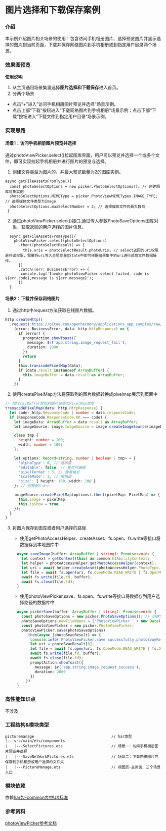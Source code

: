 # 图片选择和下载保存案例

### 介绍

本示例介绍图片相关场景的使用：包含访问手机相册图片、选择预览图片并显示选择的图片到当前页面，下载并保存网络图片到手机相册或到指定用户目录两个场景。

### 效果图预览


**使用说明**

1. 从主页通用场景集里选择**图片选择和下载保存**进入首页。  
2. 分两个场景
- 点击“+”进入”访问手机相册图片预览并选择”场景示例。
- 点击上部“下载”按钮进入”下载网络图片到手机相册”场景示例；点击下部“下载”按钮进入”下载文件到指定用户目录”场景示例。

### 实现思路

#### 场景1：访问手机相册图片预览并选择
通过photoViewPicker.select()拉起图库界面，用户可以预览并选择一个或多个文件，即可实现拉起手机相册并进行图片的预览与选择。   

1. 创建文件类型为图片的，并最大预览数量为2的图库实例。

```
async getFileAssetsFromType(){
  const photoSelectOptions = new picker.PhotoSelectOptions(); // 创建图库对象实例
  photoSelectOptions.MIMEType = picker.PhotoViewMIMETypes.IMAGE_TYPE; // 选择媒体文件类型为Image
  photoSelectOptions.maxSelectNumber = 2; // 选择媒体文件的最大数目
 }
```
2. 通过photoViewPicker.select()接口,通过传入参数PhotoSaveOptions图库对象，获取返回的用户选择的图片信息。
```
  async getFileAssetsFromType(){  
    photoViewPicker.select(photoSelectOptions)
      .then((photoSelectResult) => { 
        this.uris = photoSelectResult.photoUris; // select返回的uri权限是只读权限，需要将uri写入全局变量@State中即可根据结果集中的uri进行读取文件数据操作。
      })
      .catch((err: BusinessError) => {
       console.log('Invoke photoViewPicker.select failed, code is ${err.code},message is ${err.message}');
      })
  }
```

#### 场景2：下载并保存网络图片
1. 通过http中request方法获取在线图片数据。

```ts
http.createHttp()
  .request('https://gitee.com/openharmony/applications_app_samples/raw/master/code/Solutions/Shopping/OrangeShopping/feature/navigationHome/src/main/resources/base/media/product002.png',
    (error: BusinessError, data: http.HttpResponse) => {
      if (error) {
        promptAction.showToast({
          message: $r('app.string.image_request_fail'),
          duration: 2000
        })
        return
      }
      this.transcodePixelMap(data);
      if (data.result instanceof ArrayBuffer) {
        this.imageBuffer = data.result as ArrayBuffer;
      }
    })
```

2. 使用createPixelMap方法将获取到的图片数据转换成pixelmap展示到页面中

```ts
// 将ArrayBuffer类型的图片装换为PixelMap类型
transcodePixelMap(data: http.HttpResponse) {
  let code: http.ResponseCode | number = data.responseCode;
  if (ResponseCode.ResponseCode.OK === code) {
    let imageData: ArrayBuffer = data.result as ArrayBuffer;
    let imageSource: image.ImageSource = image.createImageSource(imageData);

    class tmp {
      height: number = 100;
      width: number = 100;
    };

    let options: Record<string, number | boolean | tmp> = {
      'alphaType': 0, // 透明度
      'editable': false, // 是否可编辑
      'pixelFormat': 3, // 像素格式
      'scaleMode': 1, // 缩略值
      'size': { height: 100, width: 100 }
    }; // 创建图片大小

    imageSource.createPixelMap(options).then((pixelMap: PixelMap) => {
      this.image = pixelMap;
      this.isShow = true
    });
  }
}
```

3. 将图片保存到图库或者用户选择的路径 
   
   - 使用getPhotoAccessHelper、createAsset、fs.open、fs.write等接口将数据存到本地图库中
   ```ts
     async saveImage(buffer: ArrayBuffer | string): Promise<void> {
       let context = getContext(this) as common.UIAbilityContext;
       let helper = photoAccessHelper.getPhotoAccessHelper(context);
       let uri = await helper.createAsset(photoAccessHelper.PhotoType.IMAGE, 'jpg');
       let file = await fs.open(uri, fs.OpenMode.READ_WRITE | fs.OpenMode.CREATE);
       await fs.write(file.fd, buffer);
       await fs.close(file.fd);
     }
   ```

   - 使用photoViewPicker.save、fs.open、fs.write等接口将数据存到用户选择路径的数据库中
   ```ts
     async pickerSave(buffer: ArrayBuffer | string): Promise<void> {
       const photoSaveOptions = new picker.PhotoSaveOptions(); // 创建文件管理器保存选项实例
       photoSaveOptions.newFileNames = ['PhotoViewPicker ' + new Date().getTime() + 'jpg'] // 保存文件名（可选）
       const photoViewPicker = new picker.PhotoViewPicker;
       photoViewPicker.save(photoSaveOptions)
         .then(async (photoSvaeResult) => {
           console.info('PhotoViewPicker.save successfully,photoSvaeResult uri:' + JSON.stringify(photoSvaeResult));
           let uri = photoSvaeResult[0];
           let file = await fs.open(uri, fs.OpenMode.READ_WRITE | fs.OpenMode.CREATE);
           await fs.write(file.fd, buffer);
           await fs.close(file.fd);
           promptAction.showToast({
             message: $r('app.string.image_request_success'),
             duration: 2000
           })
         })
     }
   ```

### 高性能知识点

不涉及

### 工程结构&模块类型

   ```
   picturemanage                                   // har类型
   |---src/main/ets/components
   |   |---SelectPictures.ets                      // 场景一：访问手机相册图片预览并选择 
   |   |---SaveNetWorkPictures.ets                 // 场景二：下载网络图片并保存到手机相册或用户选择的文件夹
   |   |---PictureManage.ets                       // 视图层-主页面，三个场景入口
   ```

### 模块依赖
依赖[har包-common库中UX标准](../../common/utils/src/main/resources/base/element)


### 参考资料

[photoViewPicker参考文档](https://docs.openharmony.cn/pages/v3.2/zh-cn/application-dev/reference/apis/js-apis-file-picker.md/#photoviewpicker)